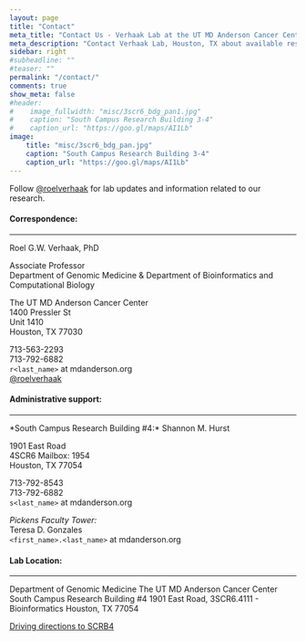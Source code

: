 ```yaml
---
layout: page
title: "Contact"
meta_title: "Contact Us - Verhaak Lab at the UT MD Anderson Cancer Center"
meta_description: "Contact Verhaak Lab, Houston, TX about available research opportunities, research collaboration, and/or correspondence related to published manuscripts. Includes mailing address, lab location, driving directions."
sidebar: right
#subheadline: ""
#teaser: ""
permalink: "/contact/"
comments: true
show_meta: false
#header:
#    image_fullwidth: "misc/3scr6_bdg_pan1.jpg"
#    caption: "South Campus Research Building 3-4"
#    caption_url: "https://goo.gl/maps/AI1Lb"
image:
    title: "misc/3scr6_bdg_pan.jpg"
    caption: "South Campus Research Building 3-4"
    caption_url: "https://goo.gl/maps/AI1Lb"
---
```



<i class="fa fa-twitter"></i> Follow <a href="https://twitter.com/roelverhaak" title="Follow me @roelverhaak" alt="Follow me @roelverhaak">@roelverhaak</a> for lab updates and information related to our research. 

#### Correspondence:
<hr>
Roel G.W. Verhaak, PhD  

Associate Professor  
Department of Genomic Medicine &  Department of Bioinformatics and Computational Biology   

The UT MD Anderson Cancer Center  
1400 Pressler St  
Unit 1410  
Houston, TX 77030  

<i class="fa fa-phone"></i> 713-563-2293  
<i class="fa fa-fax"></i> 713-792-6882  
<i class="fa fa-paper-plane"></i> `r<last_name>` at mdanderson.org  
<i class="fa fa-twitter"></i> <a href="https://twitter.com/roelverhaak" title="Follow me @roelverhaak" alt="Follow me @roelverhaak">@roelverhaak</a>

#### Administrative support:  
<hr>
*South Campus Research Building #4:*    
Shannon M. Hurst   

1901 East Road   
4SCR6 Mailbox: 1954  
Houston, TX 77054   

<i class="fa fa-phone"></i> 713-792-8543    
<i class="fa fa-fax"></i> 713-792-6882  
<i class="fa fa-paper-plane"></i> `s<last_name>` at mdanderson.org  

*Pickens Faculty Tower:*  
Teresa D. Gonzales  
<i class="fa fa-paper-plane"></i> `<first_name>.<last_name>` at mdanderson.org

#### Lab Location:
<hr>
Department of Genomic Medicine  
The UT MD Anderson Cancer Center  
South Campus Research Building #4    
1901 East Road,   
3SCR6.4111 - Bioinformatics    
Houston, TX 77054  

<i class="fa fa-cab"></i> <a href="https://goo.gl/maps/AI1Lb" title="Driving directions to SCRB4" alt="Driving directions to SCRB4">Driving directions to SCRB4</a>


